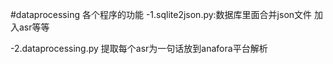 #dataprocessing 各个程序的功能
-1.sqlite2json.py:数据库里面合并json文件 加入asr等等

-2.dataprocessing.py 提取每个asr为一句话放到anafora平台解析 